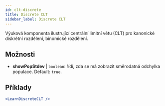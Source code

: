 ```yaml
---
id: clt-discrete
title: Discrete CLT
sidebar_label: Discrete CLT
---
```


Výuková komponenta ilustrující centrální limitní větu (CLT) pro kanonické diskrétní rozdělení, binomické rozdělení.

## Možnosti

* __showPopStdev__ | `boolean`: řídí, zda se má zobrazit směrodatná odchylka populace. Default: `true`.


## Příklady

```jsx live
<LearnDiscreteCLT />
```

